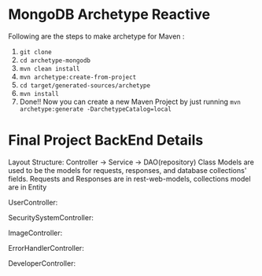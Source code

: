 # MongoDB Archetype Reactive
Following are the steps to make archetype for Maven : 
1. <code>git clone</code>
2. <code>cd archetype-mongodb</code>
3. <code>mvn clean install</code>
4. <code>mvn archetype:create-from-project</code>
5. <code>cd target/generated-sources/archetype</code>
6. <code>mvn install</code>
7. Done!!
Now you can create a new Maven Project by just running <code>mvn archetype:generate -DarchetypeCatalog=local</code>


# Final Project BackEnd Details

Layout Structure: Controller -> Service -> DAO(repository)
  Class Models are used to be the models for requests, responses, and database collections' fields.
  Requests and Responses are in rest-web-models, collections model are in Entity

UserController: 
  
  
SecuritySystemController: 
  
  
ImageController: 
  
  
ErrorHandlerController: 
  
  
DeveloperController: 
  
  
